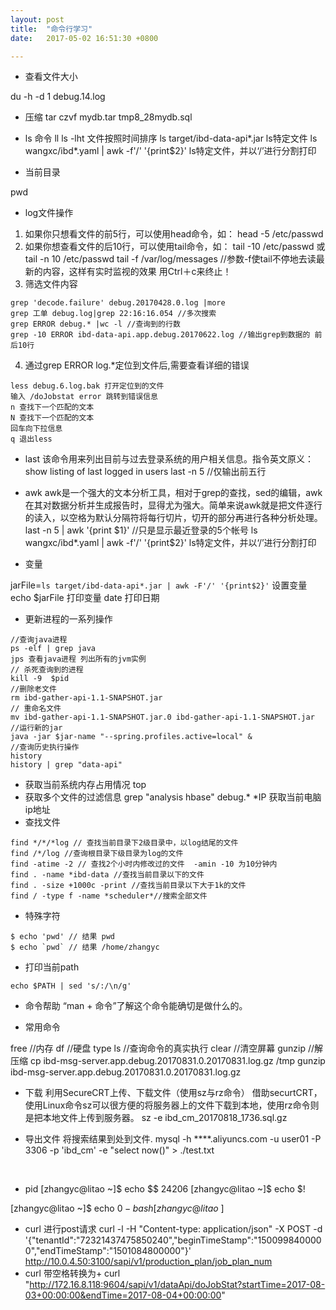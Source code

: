 ```yaml
---
layout: post
title:  "命令行学习"
date:   2017-05-02 16:51:30 +0800

---
```

* 查看文件大小

du -h -d 1 debug.14.log <br>

* 压缩
tar czvf mydb.tar tmp8_28mydb.sql

* ls 命令
ll
ls -lht 文件按照时间排序
ls target/ibd-data-api*.jar ls特定文件
ls wangxc/ibd*.yaml  | awk -f'/' '{print$2}' ls特定文件，并以‘/’进行分割打印

* 当前目录

pwd

* log文件操作
1. 如果你只想看文件的前5行，可以使用head命令，如： 
head -5 /etc/passwd 
2. 如果你想查看文件的后10行，可以使用tail命令，如： 
tail -10 /etc/passwd 或 tail -n 10 /etc/passwd 
tail -f /var/log/messages //参数-f使tail不停地去读最新的内容，这样有实时监视的效果 用Ctrl＋c来终止！
3. 筛选文件内容
```shell
grep 'decode.failure' debug.20170428.0.log |more
grep 工单 debug.log|grep 22:16:16.054 //多次搜索
grep ERROR debug.* |wc -l //查询到的行数
grep -10 ERROR ibd-data-api.app.debug.20170622.log //输出grep到数据的 前后10行
```
4. 通过grep ERROR log.*定位到文件后,需要查看详细的错误
```shell
less debug.6.log.bak 打开定位到的文件
输入 /doJobstat error 跳转到错误信息
n 查找下一个匹配的文本
N 查找下一个匹配的文本
回车向下拉信息
q 退出less
```
* last
该命令用来列出目前与过去登录系统的用户相关信息。指令英文原义：show listing of last logged in users
last -n 5 //仅输出前五行

* awk
awk是一个强大的文本分析工具，相对于grep的查找，sed的编辑，awk在其对数据分析并生成报告时，显得尤为强大。简单来说awk就是把文件逐行的读入，以空格为默认分隔符将每行切片，切开的部分再进行各种分析处理。
last -n 5 | awk  '{print $1}' //只是显示最近登录的5个帐号
ls wangxc/ibd*.yaml  | awk -f'/' '{print$2}' ls特定文件，并以‘/’进行分割打印

* 变量

jarFile=`ls target/ibd-data-api*.jar | awk -F'/' '{print$2}'`  设置变量
echo $jarFile  打印变量
date 打印日期


* 更新进程的一系列操作
```shell
//查询java进程
ps -elf | grep java
jps 查看java进程 列出所有的jvm实例
// 杀死查询到的进程
kill -9  $pid
//删除老文件
rm ibd-gather-api-1.1-SNAPSHOT.jar
// 重命名文件
mv ibd-gather-api-1.1-SNAPSHOT.jar.0 ibd-gather-api-1.1-SNAPSHOT.jar
//运行新的jar
java -jar $jar-name "--spring.profiles.active=local" &
//查询历史执行操作
history
history | grep "data-api"
```
 
* 获取当前系统内存占用情况
top
* 获取多个文件的过滤信息
grep "analysis hbase" debug.*
*IP 获取当前电脑ip地址
* 查找文件
```shell
find */*/*log // 查找当前目录下2级目录中，以log结尾的文件
find /*/log //查询根目录下级目录为log的文件
find -atime -2 // 查找2个小时内修改过的文件  -amin -10 为10分钟内
find . -name *ibd-data //查找当前目录以下的文件
find . -size +1000c -print //查找当前目录以下大于1k的文件
find / -type f -name *scheduler*//搜索全部文件
```
* 特殊字符
```shell
$ echo 'pwd' // 结果 pwd
$ echo `pwd` // 结果 /home/zhangyc
```
* 打印当前path
```shell
echo $PATH | sed 's/:/\n/g'
```
* 命令帮助 “man + 命令”了解这个命令能确切是做什么的。

* 常用命令

free //内存 
df //硬盘 
type ls //查询命令的真实执行 
clear //清空屏幕
gunzip //解压缩
cp ibd-msg-server.app.debug.20170831.0.20170831.log.gz /tmp
gunzip ibd-msg-server.app.debug.20170831.0.20170831.log.gz

* 下载
利用SecureCRT上传、下载文件（使用sz与rz命令）
借助securtCRT，使用Linux命令sz可以很方便的将服务器上的文件下载到本地，使用rz命令则是把本地文件上传到服务器。
sz -e ibd_cm_20170818_1736.sql.gz

* 导出文件
将搜索结果到处到文件.
mysql -h ****.aliyuncs.com -u user01 -P 3306 -p 'ibd_cm' -e "select now()"  > ./test.txt
<br>

* pid
[zhangyc@litao ~]$ echo $$
24206
[zhangyc@litao ~]$ echo $!

[zhangyc@litao ~]$ echo $0
-bash
[zhangyc@litao ~]$
* curl 进行post请求
curl -l -H "Content-type: application/json" -X POST -d '{"tenantId":"72321437475850240","beginTimeStamp":"1500998400000","endTimeStamp":"1501084800000"}' http://10.0.4.50:3100/sapi/v1/production_plan/job_plan_num
* curl 带空格转换为+
curl "http://172.16.8.118:9604/sapi/v1/dataApi/doJobStat?startTime=2017-08-03+00:00:00&endTime=2017-08-04+00:00:00"


